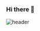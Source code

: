 ### Hi there 👋
![header](https://capsule-render.vercel.app/api?type=wave&color=auto&height=300&section=header&text=Gyejin%&fontSize=90)
<!--
**Gye-jin/Gye-jin** is a ✨ _special_ ✨ repository because its `README.md` (this file) appears on your GitHub profile.

Here are some ideas to get you started:

- 🔭 I’m currently working on ...
- 🌱 I’m currently learning ...
- 👯 I’m looking to collaborate on ...
- 🤔 I’m looking for help with ...
- 💬 Ask me about ...
- 📫 How to reach me: ...
- 😄 Pronouns: ...
- ⚡ Fun fact: ...
-->
